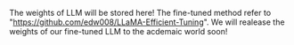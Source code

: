 The weights of LLM will be stored here!
The fine-tuned method refer to "https://github.com/edw008/LLaMA-Efficient-Tuning". 
We will realease the weights of our fine-tuned LLM to the acdemaic world soon!
